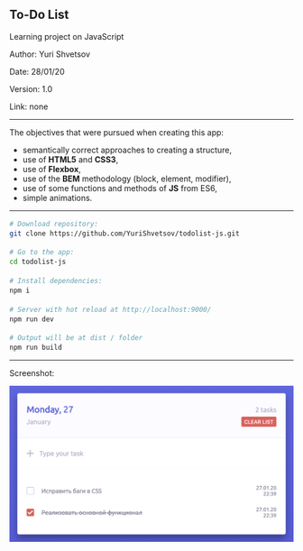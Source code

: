 ## To-Do List
Learning project on JavaScript

Author: Yuri Shvetsov

Date: 28/01/20

Version: 1.0

Link: none

------------
The objectives that were pursued when creating this app:
- semantically correct approaches to creating a structure,
- use of **HTML5** and **CSS3**,
- use of **Flexbox**,
- use of the **BEM** methodology (block, element, modifier),
- use of some functions and methods of **JS** from ES6,
- simple animations.

------------

``` zsh
# Download repository:
git clone https://github.com/YuriShvetsov/todolist-js.git

# Go to the app:
cd todolist-js

# Install dependencies:
npm i

# Server with hot reload at http://localhost:9000/
npm run dev

# Output will be at dist / folder
npm run build
```

------------
Screenshot:

![Image alt](https://github.com/YuriShvetsov/todolist-js/blob/master/screenshots/screenshot.jpg)